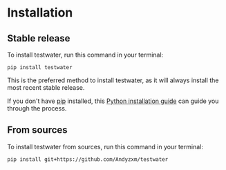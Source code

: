 # Installation

## Stable release

To install testwater, run this command in your terminal:

```
pip install testwater
```

This is the preferred method to install testwater, as it will always install the most recent stable release.

If you don't have [pip](https://pip.pypa.io) installed, this [Python installation guide](http://docs.python-guide.org/en/latest/starting/installation/) can guide you through the process.

## From sources

To install testwater from sources, run this command in your terminal:

```
pip install git+https://github.com/Andyzxm/testwater
```
